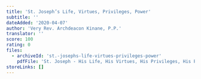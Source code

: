 ```yaml
---
title: 'St. Joseph’s Life, Virtues, Privileges, Power'
subtitle: ''
dateAdded: '2020-04-07'
author: 'Very Rev. Archdeacon Kinane, P.P.'
translator: ''
score: 100
rating: 0
files:
  - archiveId: 'st.-josephs-life-virtues-privileges-power'
    pdfFile: 'St. Joseph - His Life, His Virtues, His Privileges, His Power.pdf'
storeLinks: []
---
```


